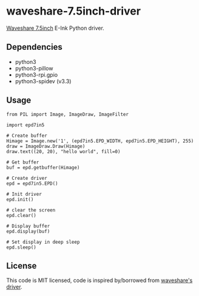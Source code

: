 # waveshare-7.5inch-driver
[Waveshare 7.5inch](https://www.waveshare.com/7.5inch-e-paper.htm) E-Ink Python driver.

## Dependencies

* python3
* python3-pillow
* python3-rpi.gpio
* python3-spidev (v3.3)

## Usage


```
from PIL import Image, ImageDraw, ImageFilter

import epd7in5

# Create buffer
Himage = Image.new('1', (epd7in5.EPD_WIDTH, epd7in5.EPD_HEIGHT), 255)
draw = ImageDraw.Draw(Himage)
draw.text((20, 20), "hello world", fill=0)

# Get buffer
buf = epd.getbuffer(Himage)

# Create driver
epd = epd7in5.EPD()

# Init driver
epd.init()

# clear the screen
epd.clear()

# Display buffer
epd.display(buf)

# Set display in deep sleep
epd.sleep()
```

## License

This code is MIT licensed, code is inspired by/borrowed from [waveshare's driver](https://github.com/waveshare/e-Paper/tree/master/7.5inch_e-paper_code/RaspberryPi/python3).
